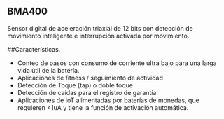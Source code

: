 ﻿## **BMA400**
Sensor digital de aceleración triaxial de 12 bits con detección de movimiento inteligente e interrupción activada por movimiento.

##Características.
  - Conteo de pasos con consumo de corriente ultra bajo para una larga vida útil de la batería.
  - Aplicaciones de fitness / seguimiento de actividad
  - Detección de Toque (tap) o doble toque
  - Detección de caídas para el registro de garantía.
  - Aplicaciones de IoT alimentadas por baterías de monedas, que requieren <1uA y tiene la función de activación automática.
